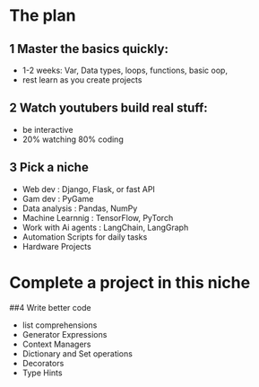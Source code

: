 # The plan 

## 1 Master the basics quickly: 
   * 1-2 weeks: Var, Data types, loops, functions, basic oop,
   * rest learn as you create projects
     
## 2 Watch youtubers build real stuff:
   * be interactive
   * 20% watching 80% coding
     
## 3 Pick a niche
   * Web dev : Django, Flask, or fast API
   * Gam dev : PyGame
   * Data analysis : Pandas, NumPy
   * Machine Learnnig : TensorFlow, PyTorch
   * Work with Ai agents : LangChain, LangGraph
   * Automation Scripts for daily tasks
   * Hardware Projects

# Complete a project in this niche

##4 Write better code
  * list comprehensions
  * Generator Expressions
  * Context Managers
  * Dictionary and Set operations
  * Decorators
  * Type Hints
